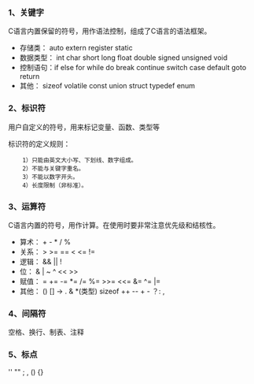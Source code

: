 ### 1、关键字
C语言内置保留的符号，用作语法控制，组成了C语言的语法框架。

- 存储类： auto extern register static
- 数据类型： int char short long float double signed unsigned void
- 控制语句：if else for while do break continue switch case default goto return
- 其他： sizeof volatile const union struct typedef enum

### 2、标识符
用户自定义的符号，用来标记变量、函数、类型等

标识符的定义规则：
    
        1）只能由英文大小写、下划线、数字组成。
        2）不能与关键字重名。
        3）不能以数字开头。
        4）长度限制（非标准）。

### 3、运算符
C语言内置的符号，用作计算。在使用时要非常注意优先级和结核性。

- 算术： + - * / %
- 关系： > >= == < <= !=
- 逻辑： && || !
- 位：   & | ~ ^ << >>
- 赋值： = += -= *= /= %= >>= <<= &= ^= |=
- 其他： () [] -> . & *(类型) sizeof ++ -- + - ？: ,
### 4、间隔符
空格、换行、制表、注释


### 5、标点
'' "" ; , () {} 